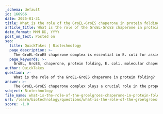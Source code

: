 ```yaml
---
_schema: default
id: 166966
date: 2025-01-31
title: What is the role of the GroEL-GroES chaperone in protein folding?
article_title: What is the role of the GroEL-GroES chaperone in protein folding?
date_format: MMM DD, YYYY
post_on_text: Posted on
seo:
  title: QuickTakes | Biotechnology
  page_description: >-
    The GroEL-GroES chaperone complex is essential in E. coli for assisting the proper folding of proteins by providing an isolated environment, facilitating chemical bond formation, and preventing misfolding and aggregation.
  page_keywords: >-
    GroEL, GroES, chaperone, protein folding, E. coli, molecular chaperone, isolation of unfolded proteins, folding environment, protein release, ATP hydrolysis, prevention of misfolding, cellular health, biological activities
author: QuickTakes
question: >-
    What is the role of the GroEL-GroES chaperone in protein folding?
answer: >-
    The GroEL-GroES chaperone complex plays a crucial role in the proper folding of proteins in E. coli. This molecular chaperone is composed of two main components: GroEL, which forms stacked rings, and GroES, which acts as a cap. The primary function of this complex is to assist newly synthesized or denatured proteins in achieving their correct three-dimensional structure.\n\nHere’s how the GroEL-GroES chaperone system works:\n\n1. **Isolation of Unfolded Proteins**: When a protein is synthesized, it may not fold correctly due to the crowded cellular environment. The GroEL-GroES complex provides a secluded chamber where the unfolded protein can enter. This isolation is critical as it prevents the protein from interacting with other cellular components that could lead to misfolding or aggregation.\n\n2. **Folding Environment**: Inside the GroEL chamber, the environment is conducive to proper folding. The chaperone facilitates the formation of the necessary chemical bonds that dictate the protein's final structure. This includes hydrogen bonds, ionic interactions, and hydrophobic interactions, which are essential for stabilizing the folded state.\n\n3. **Release of Properly Folded Proteins**: Once the protein has folded correctly, it is released from the GroEL-GroES complex. This release is often coupled with the hydrolysis of ATP, which provides the energy required for the conformational changes in the chaperone that allow the protein to exit.\n\n4. **Prevention of Misfolding**: By providing a controlled environment, the GroEL-GroES complex helps prevent the formation of non-functional aggregates, which can occur if proteins misfold. This is particularly important for proteins that are sensitive to environmental conditions, such as temperature and pH.\n\nIn summary, the GroEL-GroES chaperone complex is essential for ensuring that proteins fold correctly, thereby maintaining their functionality and preventing the detrimental effects of misfolding and aggregation. This process is vital for cellular health and function, as properly folded proteins are crucial for a wide range of biological activities.
subject: Biotechnology
file_name: what-is-the-role-of-the-groelgroes-chaperone-in-protein-folding.md
url: /learn/biotechnology/questions/what-is-the-role-of-the-groelgroes-chaperone-in-protein-folding
score: -1.0
---
```


&nbsp;